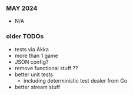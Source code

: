 
### MAY 2024 

* N/A 

### older TODOs

* tests via Akka
* more than 1 game 
* JSON config?
* remove functional stuff ?? 
* better unit tests
    - including deterministic test dealer from Go 
* better stream stuff

